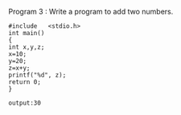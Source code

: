 Program 3 : Write a program to add two numbers.
```
#include   <stdio.h>
int main()
{
int x,y,z;
x=10;
y=20;
z=x+y;
printf("%d", z);
return 0;
}

output:30 

